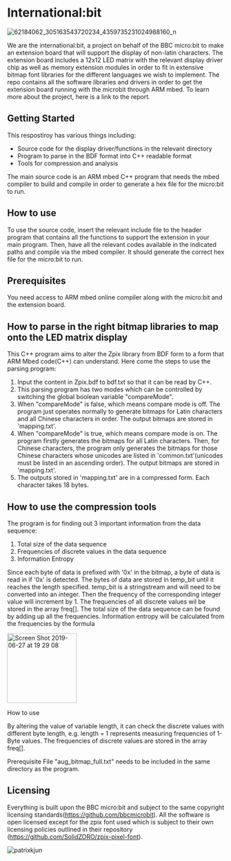 # International:bit
![62184062_305163543720234_4359735231024988160_n](https://user-images.githubusercontent.com/33202105/60281321-a8a3d300-98fc-11e9-84c8-6a7891ec31eb.jpg)


We are the international:bit, a project on behalf of the BBC micro:bit to make an extension board that will support the display of non-latin characters. The extension board includes a 12x12 LED matrix with the relevant display driver chip as well as memory extension modules in order to fit in extensive bitmap font libraries for the different languages we wish to implement. The repo contains all the software libraries and drivers in order to get the extension board running with the microbit through ARM mbed. To learn more about the project, here is a link to the report.

## Getting Started

This respostiroy has various things including:
 - Source code for the display driver/functions in the relevant directory
 - Program to parse in the BDF format into C++ readable format
 - Tools for compression and analysis
 
The main source code is an ARM mbed C++ program that needs the mbed compiler to build and compile in order to generate a hex file for the micro:bit to run.

## How to use 
To use the source code, insert the relevant include file to the header program that contains all the functions to support the extension in your main program. Then, have all the relevant codes available in the indicated paths and compile via the mbed compiler. It should generate the correct hex file for the micro:bit to run.

## Prerequisites
You need access to ARM mbed online compiler along with the micro:bit and the extension board.

## How to parse in the right bitmap libraries to map onto the LED matrix display
This C++ program aims to alter the Zpix library from BDF form to a form that ARM Mbed code(C++) can understand.
Here come the steps to use the parsing program:

1. Input the content in Zpix.bdf to bdf.txt so that it can be read by C++.
2. This parsing program has two modes which can be controlled by switching the global boolean variable "compareMode".
3. When "compareMode" is false, which means compare mode is off. The program just operates normally to generate bitmaps for Latin characters and all Chinese characters in order. The output bitmaps are stored in 'mapping.txt'.
4. When "compareMode" is true, which means compare mode is on. The program firstly generates the bitmaps for all Latin characters. Then, for Chinese characters, the program only generates the bitmaps for those Chinese characters whose unicodes are listed in 'common.txt'(unicodes must be listed in an ascending order). The output bitmaps are stored in 'mapping.txt'.
5. The outputs stored in 'mapping.txt' are in a compressed form. Each character takes 18 bytes.


## How to use the compression tools
The program is for finding out 3 important information from the data sequence:
1. Total size of the data sequence
2. Frequencies of discrete values in the data sequence
3. Information Entropy

Since each byte of data is prefixed with '0x' in the bitmap, a byte of data is read in if '0x' is detected. 
The bytes of data are stored in temp_bit until it reaches the length specified.
temp_bit is a stringstream and will need to be converted into an integer.
Then the frequency of the corresponding integer value will increment by 1.
The frequencies of all discrete values wil be stored in the array freq[].
The total size of the data sequence can be found by adding up all the frequencies.
Information entropy will be calculated from the frequencies by the formula 


<img width="161" alt="Screen Shot 2019-06-27 at 19 29 08" src="https://user-images.githubusercontent.com/33202105/60291058-068ee580-9912-11e9-8f04-890817b776fa.png">


How to use

By altering the value of variable length, it can check the discrete values with different byte length, e.g. length = 1 represents measuring frequencies of 1-Byte values.
The frequencies of discrete values are stored in the array freq[].

Prerequisite
File "aug_bitmap_full.txt" needs to be included in the same directory as the program.


## Licensing
Everything is built upon the BBC micro:bit and subject to the same copyright licensing standards(https://github.com/bbcmicrobit). All the software is open licensed except for the zpix font used which is subject to their own licensing policies outlined in their repository (https://github.com/SolidZORO/zpix-pixel-font).

![patrixkjun](https://user-images.githubusercontent.com/33202105/60281225-73978080-98fc-11e9-9789-9e029f930563.jpg)


